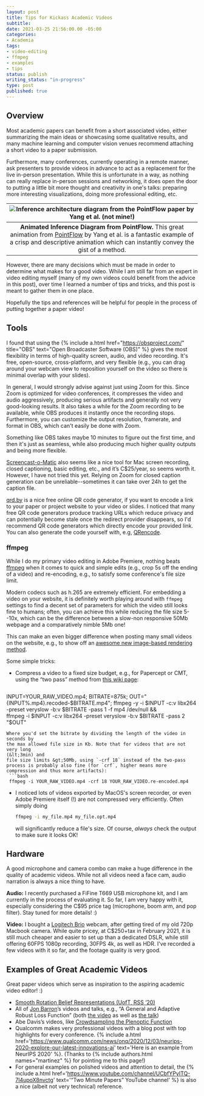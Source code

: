 ```yaml
---
layout: post
title: Tips for Kickass Academic Videos
subtitle: 
date: 2021-03-25 21:56:00.00 -05:00
categories:
- Academia
tags:
- video-editing
- ffmpeg
- examples
- tips
status: publish
writing_status: "in-progress"
type: post
published: true
---
```


## Overview

Most academic papers can benefit from a short associated video, either
summarizing the main ideas or showcasing some qualitative results, and many machine
learning and computer vision venues recommend attaching a short video to
a paper submission.

Furthermore, many conferences, currently operating in a remote manner, ask
presenters to provide videos in advance to act as a replacement for the
live in-person presentation. While this is unfortunate in a way, as nothing can really
replace in-person sessions and networking, it does open the door to putting
a little bit more thought and creativity in one's talks: preparing more
interesting visualizations, doing more professional editing, etc.

| ![Inference architecture diagram from the PointFlow paper by Yang et al. (not mine!)](/assets/images/guandao-yang-pointflow-inference-architecture.gif) |
|:--:| 
| **Animated Inference Diagram from PointFlow.** This great animation from [PointFlow](https://www.guandaoyang.com/PointFlow/) by Yang et al. is a fantastic example of a crisp and descriptive animation which can instantly convey the gist of a method. |

However, there are many decisions which must be made in order to determine what
makes for a good video.  While I am still far from an expert in video editing
myself (many of my own videos could benefit from the advice in this post), over
time I learned a number of tips and tricks, and this post is meant to
gather them in one place.

Hopefully the tips and references will be helpful for people in the process of
putting together a paper video!

<!--more-->

## Tools 

I found that using the {% include a.html href="https://obsproject.com/"
title="OBS" text="Open Broadcaster Software (OBS)" %} gives the most
flexibility in terms of high-quality screen, audio, and video recording. It's
free, open-source, cross-platform, and very flexible (e.g., you can drag around
your webcam view to reposition yourself on the video so there is minimal
overlap with your slides).

In general, I would strongly advise against just using Zoom for this. Since
Zoom is optimized for video conferences, it compresses the video and audio
aggressively, producing serious artifacts and generally not very good-looking
results. It also takes a while for the Zoom recording to be available, while
OBS produces it instantly once the recording stops. Furthermore, you can
customize the output resolution, framerate, and format in OBS, which can't
easily be done with Zoom.

Something like OBS takes maybe 10 minutes to figure out the first time, and
then it's just as seamless, while also producing much higher quality outputs and
being more flexible.

[Screencast-o-Matic](https://screencast-o-matic.com) also seems like a nice tool
for Mac screen recording, closed captioning, basic editing, etc., and it’s
C$25/year, so seems worth it. However, I have not tried this yet. Relying on
Zoom for closed caption generation can be unreliable--sometimes it can take
over 24h to get the caption file.

[qrd.by](https://qrd.by) is a nice free online QR code generator, if you want 
to encode a link to your paper or project website to your video or slides. I
noticed that many free QR code generators produce tracking URLs which reduce
privacy and can potentially become stale once the redirect provider disappears, 
so I'd recommend QR code generators which directly encode your provided link.
You can also generate the code yourself with, e.g, [QRencode](https://github.com/fukuchi/libqrencode).

### ffmpeg
While I do my primary video editing in Adobe Premiere, nothing beats
[ffmpeg](http://ffmpeg.org/documentation.html) when it comes to quick and
simple edits (e.g., crop 5s off the ending of a video) and re-encoding, e.g.,
to satisfy some conference's file size limit.

Modern codecs such as h.265 are extremely efficient. For embedding a video on
your website, it is definitely worth playing around with `ffmpeg` settings to
find a decent set of parameters for which the video still looks fine to humans;
often, you can achieve this while reducing the file size 5--10x, which can be
the difference between a slow-non responsive 50Mb webpage and a comparatively
nimble 5Mb one!

This can make an even bigger difference when posting many small videos on the
website, e.g., to show off an [awesome new image-based rendering
method](https://phog.github.io/snerg/).

Some simple tricks:

 * Compress a video to a fixed size budget, e.g., for Papercept or CMT, using
   the “two pass” method from [this wiki page](https://trac.ffmpeg.org/wiki/Encode/H.264):
   ```bash
  INPUT=YOUR_RAW_VIDEO.mp4; BITRATE=875k; 
  OUT="{INPUT%.mp4}.recoded-$BITRATE.mp4"; 
  ffmpeg -y -i $INPUT -c:v libx264 -preset veryslow -b:v $BITRATE -pass 1 -f mp4 /dev/null && \
  ffmpeg -i $INPUT -c:v libx264 -preset veryslow -b:v $BITRATE -pass 2 "$OUT"
  ```
  Where you'd set the bitrate by dividing the length of the video in seconds by
  the max allowed file size in Kb. Note that for videos that are not very long
  (&lt;3min) and
  file size limits &gt;50Mb, using `-crf 18` instead of the two-pass process is probably also fine (for `crf`, higher means more compression and thus more artifacts):
   ```bash
   ffmpeg -i YOUR_RAW_VIDEO.mp4 -crf 18 YOUR_RAW_VIDEO.re-encoded.mp4
   ```
 * I noticed lots of videos exported by MacOS's screen recorder, or even Adobe
   Premiere itself (!) are not compressed very efficiently. Often simply
   doing
   ```bash
   ffmpeg -i my_file.mp4 my_file.opt.mp4
   ```
   will significantly reduce a file's size. Of course, *always* check the
   output to make sure it looks OK!


## Hardware

A good microphone and camera combo can make a huge difference in the quality of
academic videos. While not all videos need a face cam, audio narration is
always a nice thing to have.

**Audio:** I recently purchased a FiFine T669 USB microphone kit, and I am
currently in the process of evaluating it. So far, I am very happy with it,
especially considering the C$95 price tag (microphone, boom arm, and pop filter).
Stay tuned for more details! :)

**Video:** I bought a [Logitech Brio](https://www.logitech.com/en-ca/products/webcams/brio-4k-hdr-webcam.960-001105.html) webcam, after getting tired of my old 720p Macbook camera. While quite pricey, at C$250+tax in February 2021, it is still much cheaper and easier to set up than a dedicated DSLR, while still offering 60FPS 1080p recording, 30FPS 4k, as well as HDR. I've recorded a few videos with it so far, and the footage quality is very good.

<!--
That being said, it's still a little frustrating that we only get 30FPS 4k with
a standalone camera, whereas most decent phones do 60FPS+ 4k these days, but eh,
you can't have it all I guess.
-->


## Examples of Great Academic Videos

Great paper videos which serve as inspiration to the aspiring academic video
editor! :)
 * [Smooth Rotation Belief Representations (UofT, RSS ‘20)](https://www.youtube.com/watch?v=iEp6amPkkKw)
 * All of [Jon Barron](https://jonbarron.info/)’s videos and talks, e.g., 
   “A General and Adaptive Robust Loss Function” (both [the
   video](https://youtu.be/BmNKbnF69eY) as well as [the talk](https://www.youtube.com/watch?v=4IInDT_S0ow&t=37m22s))
 * Abe Davis’s videos, like [Crowdsampling the Plenoptic
     Function](https://www.youtube.com/watch?v=MAVFKWX8LYo)
 * Qualcomm makes very professional videos with a blog post with top highlights
for every conference. {% include a.html href='https://www.qualcomm.com/news/onq/2020/12/03/neurips-2020-explore-our-latest-innovations-ai' text='Here is an example from NeurIPS 2020' %}. (Thanks to 
  {% include authors.html names="martinez" %}
  for pointing me to this page!)
 * For general examples on polished videos and attention to detail, the {% include a.html href='https://www.youtube.com/channel/UCbfYPyITQ-7l4upoX8nvctg' text='“Two Minute Papers” YouTube channel' %} is also a nice (albeit not very technical) reference.

<!-- More of a note to self.

**Audio:** Some animations may benefit from subtle sound effects. We could also
look into very low-volume royalty-free music to add to the videos.

-->



